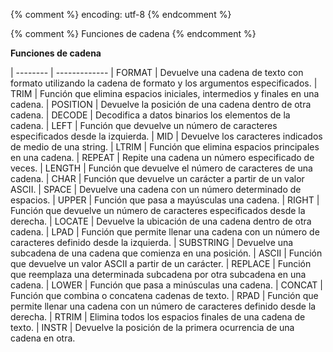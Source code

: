 {% comment %} encoding: utf-8 {% endcomment %}

{% comment %} Funciones de cadena {% endcomment %}
 

**Funciones de cadena**

| -------- | -------------
| FORMAT | Devuelve una cadena de texto con formato utilizando la cadena de formato y los argumentos especificados.
| TRIM | Función que elimina espacios iniciales, intermedios y finales en una cadena.
| POSITION | Devuelve la posición de una cadena dentro de otra cadena.
| DECODE | Decodifica a datos binarios los elementos de la cadena.
| LEFT | Función que devuelve un número de caracteres especificados desde la izquierda.
| MID | Devuelve los caracteres indicados de medio de una string.
| LTRIM | Función que elimina espacios principales en una cadena.
| REPEAT | Repite una cadena un número especificado de veces.
| LENGTH | Función que devuelve el número de caracteres de una cadena.
| CHAR | Función que devuelve un carácter a partir de un valor ASCII.
| SPACE | Devuelve una cadena con un número determinado de espacios.
| UPPER | Función que pasa a mayúsculas una cadena.
| RIGHT | Función que devuelve un número de caracteres especificados desde la derecha.
| LOCATE | Devuelve la ubicación de una cadena dentro de otra cadena.
| LPAD | Función que permite llenar una cadena con un número de caracteres  definido desde la izquierda.
| SUBSTRING | Devuelve una subcadena de una cadena que comienza en una posición.
| ASCII | Función que devuelve un valor ASCII a partir de un carácter.
| REPLACE | Función que reemplaza una determinada subcadena por otra subcadena en una cadena.
| LOWER | Función que pasa a minúsculas una cadena.
| CONCAT | Función que combina o concatena cadenas de texto.
| RPAD | Función que permite llenar una cadena con un número de caracteres  definido desde la derecha.
| RTRIM | Elimina todos los espacios finales de una cadena de texto.
| INSTR | Devuelve la posición de la primera ocurrencia de una cadena en otra.
